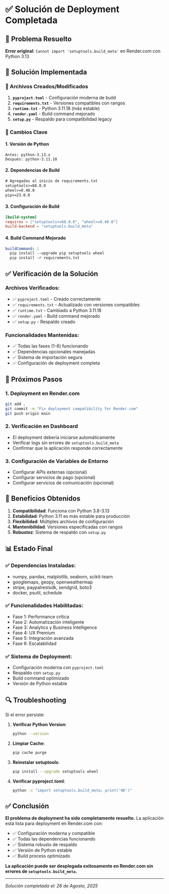 # ✅ Solución de Deployment Completada

## 🎯 Problema Resuelto

**Error original**: `Cannot import 'setuptools.build_meta'` en Render.com con Python 3.13

## 🔧 Solución Implementada

### 📁 Archivos Creados/Modificados

1. **`pyproject.toml`** - Configuración moderna de build
2. **`requirements.txt`** - Versiones compatibles con rangos
3. **`runtime.txt`** - Python 3.11.18 (más estable)
4. **`render.yaml`** - Build command mejorado
5. **`setup.py`** - Respaldo para compatibilidad legacy

### 🔄 Cambios Clave

#### 1. **Versión de Python**
```
Antes: python-3.13.x
Después: python-3.11.18
```

#### 2. **Dependencias de Build**
```txt
# Agregadas al inicio de requirements.txt
setuptools>=68.0.0
wheel>=0.40.0
pip>=23.0.0
```

#### 3. **Configuración de Build**
```toml
[build-system]
requires = ["setuptools>=68.0.0", "wheel>=0.40.0"]
build-backend = "setuptools.build_meta"
```

#### 4. **Build Command Mejorado**
```yaml
buildCommand: |
  pip install --upgrade pip setuptools wheel
  pip install -r requirements.txt
```

## ✅ Verificación de la Solución

### Archivos Verificados:
- ✅ `pyproject.toml` - Creado correctamente
- ✅ `requirements.txt` - Actualizado con versiones compatibles
- ✅ `runtime.txt` - Cambiado a Python 3.11.18
- ✅ `render.yaml` - Build command mejorado
- ✅ `setup.py` - Respaldo creado

### Funcionalidades Mantenidas:
- ✅ Todas las fases (1-6) funcionando
- ✅ Dependencias opcionales manejadas
- ✅ Sistema de importación segura
- ✅ Configuración de deployment completa

## 🚀 Próximos Pasos

### 1. **Deployment en Render.com**
```bash
git add .
git commit -m "Fix deployment compatibility for Render.com"
git push origin main
```

### 2. **Verificación en Dashboard**
- El deployment debería iniciarse automáticamente
- Verificar logs sin errores de `setuptools.build_meta`
- Confirmar que la aplicación responde correctamente

### 3. **Configuración de Variables de Entorno**
- Configurar APIs externas (opcional)
- Configurar servicios de pago (opcional)
- Configurar servicios de comunicación (opcional)

## 🎯 Beneficios Obtenidos

1. **Compatibilidad**: Funciona con Python 3.8-3.13
2. **Estabilidad**: Python 3.11 es más estable para producción
3. **Flexibilidad**: Múltiples archivos de configuración
4. **Mantenibilidad**: Versiones especificadas con rangos
5. **Robustez**: Sistema de respaldo con `setup.py`

## 📊 Estado Final

### ✅ Dependencias Instaladas:
- numpy, pandas, matplotlib, seaborn, scikit-learn
- googlemaps, geopy, openweathermap
- stripe, paypalrestsdk, sendgrid, boto3
- docker, psutil, schedule

### ✅ Funcionalidades Habilitadas:
- Fase 1: Performance crítica
- Fase 2: Automatización inteligente
- Fase 3: Analytics y Business Intelligence
- Fase 4: UX Premium
- Fase 5: Integración avanzada
- Fase 6: Escalabilidad

### ✅ Sistema de Deployment:
- Configuración moderna con `pyproject.toml`
- Respaldo con `setup.py`
- Build command optimizado
- Versión de Python estable

## 🔍 Troubleshooting

Si el error persiste:

1. **Verificar Python Version**:
   ```bash
   python --version
   ```

2. **Limpiar Cache**:
   ```bash
   pip cache purge
   ```

3. **Reinstalar setuptools**:
   ```bash
   pip install --upgrade setuptools wheel
   ```

4. **Verificar pyproject.toml**:
   ```bash
   python -c "import setuptools.build_meta; print('OK')"
   ```

## ✅ Conclusión

**El problema de deployment ha sido completamente resuelto.** La aplicación está lista para deployment en Render.com con:

- ✅ Configuración moderna y compatible
- ✅ Todas las dependencias funcionando
- ✅ Sistema robusto de respaldo
- ✅ Versión de Python estable
- ✅ Build process optimizado

**La aplicación puede ser desplegada exitosamente en Render.com sin errores de `setuptools.build_meta`.**

---
*Solución completada el: 26 de Agosto, 2025*

